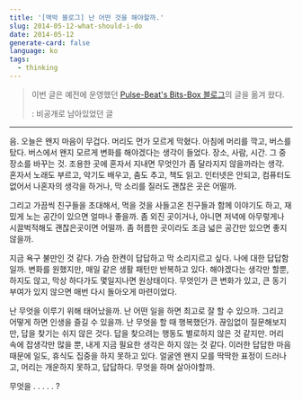 ```yaml
---
title: '[맥박 블로그] 난 어떤 것을 해야할까.'
slug: 2014-05-12-what-should-i-do
date: 2014-05-12
generate-card: false
language: ko
tags:
  - thinking
---
```


> 이번 글은 예전에 운영했던 [Pulse-Beat's Bits-Box 블로그](https://pulsebeat.tistory.com/)의 글을 옮겨 왔다.
>
> : 비공개로 남아있었던 글

---

음. 오늘은 왠지 마음이 무겁다. 머리도 먼가 모르게 막혔다. 아침에 머리를 깍고, 버스를 탔다. 버스에서 왠지 모르게 변화를 해야겠다는 생각이 들었다. 장소, 사람, 시간. 그 중 장소를 바꾸는 것. 조용한 곳에 혼자서 지내면 무엇인가 좀 달라지지 않을까라는 생각. 혼자서 노래도 부르고, 악기도 배우고, 춤도 추고, 책도 읽고. 인터넷은 안되고, 컴퓨터도 없어서 나혼자의 생각을 하거나, 막 소리를 질러도 괜찮은 곳은 어떨까.

그리고 가끔씩 친구들을 초대해서, 먹을 것을 사들고온 친구들과 함께 이야기도 하고, 재밌게 노는 공간이 있으면 얼마나 좋을까. 좀 외진 곳이거나, 아니면 저녁에 아무렇게나 시끌벅적해도 괜찮은곳이면 어떨까. 좀 허름한 곳이라도 조금 넓은 공간만 있으면 좋지 않을까.

지금 욕구 불만인 것 같다. 가슴 한켠이 답답하고 막 소리지르고 싶다. 나에 대한 답답함일까. 변화를 원했지만, 매일 같은 생활 패턴만 반복하고 있다. 해야겠다는 생각만 할뿐, 하지도 않고, 막상 하다가도 몇일지나면 원상태이다. 무엇인가 큰 변화가 있고, 큰 동기부여가 있지 않으면 매번 다시 돌아오게 마련이었다.

난 무엇을 이루기 위해 태어났을까. 난 어떤 일을 하면 최고로 잘 할 수 있으까. 그리고 어떻게 하면 인생을 즐길 수 있을까. 난 무엇을 할 때 행복했던가. 끊임없이 질문해보지만, 답을 찾기는 쉬지 않은 것다. 답을 찾으려는 행동도 별로하지 않은 것 같지만. 머리 속에 잡생각만 많을 뿐, 내게 지금 필요한 생각은 하지 않는 것 같다. 이러한 답답한 마음 때문에 일도, 휴식도 집중을 하지 못하고 있다. 얼굴엔 왠지 모를 딱딱한 표정이 드러나고, 머리는 개운하지 못하고, 답답하다. 무엇을 하며 살아야할까.

무엇을 . . . . . ?
